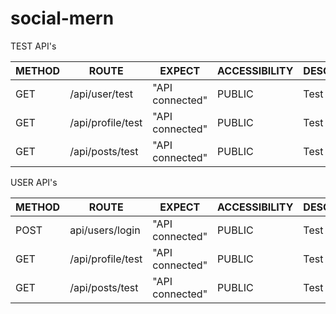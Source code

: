 # social-mern

TEST API's

| METHOD 	| ROUTE             	| EXPECT          	| ACCESSIBILITY 	| DESCRIPTION 	|
|--------	|-------------------	|-----------------	|---------------	|-------------	|
| GET    	| /api/user/test    	| "API connected" 	| PUBLIC        	| Test route  	|
| GET    	| /api/profile/test 	| "API connected" 	| PUBLIC        	| Test route  	|
| GET    	| /api/posts/test   	| "API connected" 	| PUBLIC        	| Test route  	|


USER API's

| METHOD 	| ROUTE             	| EXPECT          	| ACCESSIBILITY 	| DESCRIPTION 	|
|--------	|-------------------	|-----------------	|---------------	|-------------	|
| POST    	| api/users/login    	| "API connected" 	| PUBLIC        	| Test route  	|
| GET    	| /api/profile/test 	| "API connected" 	| PUBLIC        	| Test route  	|
| GET    	| /api/posts/test   	| "API connected" 	| PUBLIC        	| Test route  	|
